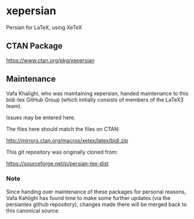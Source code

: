 # xepersian
Persian for LaTeX, using XeTeX

## CTAN Package
 https://www.ctan.org/pkg/xepersian



## Maintenance
Vafa Khalighi, who was maintaining xepersian, handed maintenance to this bidi-tex
GitHub Group (which initially consists of members of the LaTeX3 team).

Issues may be entered here.

The files here should match the files on CTAN:

http://mirrors.ctan.org/macros/xetex/latex/bidi.zip


This git repository was originally cloned from:

https://sourceforge.net/p/persian-tex-dist

### Note

Since handing over maintenance of these packages for personal reasons,
Vafa Kahlighi has found time to make some further updates (via the
persiantex github repository), changes made there will be merged
back to this canonical source.
